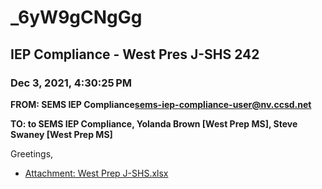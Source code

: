 # _6yW9gCNgGg
## IEP Compliance - West Pres J-SHS 242
### Dec 3, 2021, 4:30:25 PM
**FROM: SEMS IEP Compliance<sems-iep-compliance-user@nv.ccsd.net>**

**TO: to SEMS IEP Compliance, Yolanda Brown [West Prep MS], Steve Swaney [West Prep MS]**


Greetings,  





* [Attachment: West Prep J-SHS.xlsx](_6yW9gCNgGg-attachment-1.xlsx)
